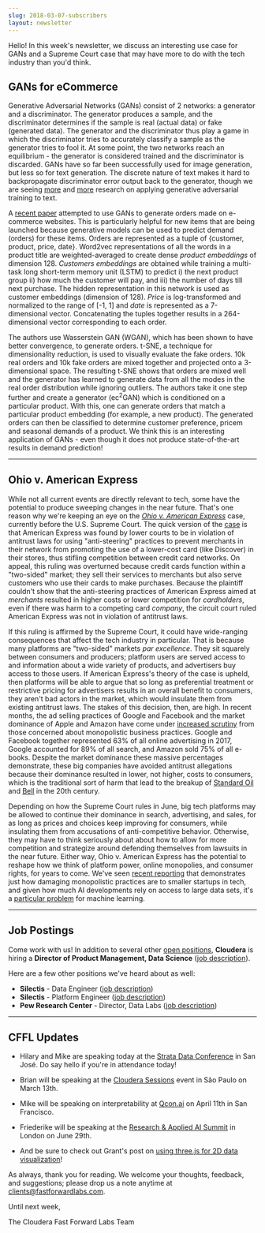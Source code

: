 ```yaml
---
slug: 2018-03-07-subscribers
layout: newsletter
---
```


Hello! In this week's newsletter, we discuss an interesting use case for GANs and a Supreme Court case that may have more to do with the tech industry than you'd think.

## GANs for eCommerce

Generative Adversarial Networks (GANs) consist of 2 networks: a generator and a discriminator. The generator produces a sample, and the discriminator determines if the sample is real (actual data) or fake (generated data). The generator and the discriminator thus play a game in which the discriminator tries to accurately classify a sample as the generator tries to fool it. At some point, the two networks reach an equilibrium - the generator is considered trained and the discriminator is discarded. GANs have so far been successfully used for image generation, but less so for text generation. The discrete nature of text makes it hard to backpropagate discriminator error output back to the generator, though we are seeing [more](https://arxiv.org/pdf/1701.06547.pdf) and [more](https://arxiv.org/pdf/1703.04887.pdf) research on applying generative adversarial training to text.                                                                         
                              
A [recent paper](https://arxiv.org/abs/1801.03244) attempted to use GANs to generate orders made on e-commerce websites. This is particularly helpful for new items that are being launched because generative models can be used to predict demand (orders) for these items. Orders are represented as a tuple of {customer, product, price, date}. Word2vec representations of all the words in a product title are weighted-averaged to create dense *product embeddings* of dimension 128. *Customers embeddings* are obtained while training a multi-task long short-term memory unit (LSTM) to predict i) the next product group ii) how much the customer will pay, and iii) the number of days till next purchase. The hidden representation in this network is used as customer embeddings (dimension of 128). *Price* is log-transformed and normalized to the range of [-1, 1] and *date* is represented as a 7-dimensional vector. Concatenating the tuples together results in a 264-dimensional vector corresponding to each order.                                      
                                                                                                      
The authors use Wasserstein GAN (WGAN), which has been shown to have better convergence, to generate orders. t-SNE, a technique for dimensionality reduction, is used to visually evaluate the fake orders. 10k real orders and 10k fake orders are mixed together and projected onto a 3-dimensional space. The resulting t-SNE shows that orders are mixed well and the generator has learned to generate data from all the modes in the real order distribution while ignoring outliers. The authors take it one step further and create a generator (ec<sup>2</sup>GAN) which is conditioned on a particular product. With this, one can generate orders that match a particular product embedding (for example, a new product). The generated orders can then be classified to determine customer preference, pricem and seasonal demands of a product. We think this is an interesting application of GANs - even though it does not produce state-of-the-art results in demand prediction!

---
## Ohio v. American Express

While not all current events are directly relevant to tech, some have the potential to produce sweeping changes in the near future. That's one reason why we're keeping an eye on the [*Ohio v. American Express*](https://www.oyez.org/cases/2017/16-1454) case, currently before the U.S. Supreme Court. The quick version of the [case](https://www.nytimes.com/2018/03/02/opinion/the-supreme-court-case-that-could-give-tech-giants-more-power.html) is that American Express was found by lower courts to be in violation of antitrust laws for using "anti-steering" practices to prevent merchants in their network from promoting the use of a lower-cost card (like Discover) in their stores, thus stifling competition between credit card networks. On appeal, this ruling was overturned because credit cards function within a "two-sided" market; they sell their services to merchants but also serve customers who use their cards to make purchases. Because the plaintiff couldn't show that the anti-steering practices of American Express aimed at _merchants_ resulted in higher costs or lower competition for _cardholders_, even if there was harm to a competing card _company_, the circuit court ruled American Express was not in violation of antitrust laws.

If this ruling is affirmed by the Supreme Court, it could have wide-ranging consequences that affect the tech industry in particular. That is because many platforms are "two-sided" markets _par excellence_. They sit squarely between consumers and producers; platform users are served access to and information about a wide variety of products, and advertisers buy access to those users. If American Express's theory of the case is upheld, then platforms will be able to argue that so long as preferential treatment or restrictive pricing for advertisers results in an overall benefit to consumers, they aren't bad actors in the market, which would insulate them from existing antitrust laws. The stakes of this decision, then, are high. In recent months, the ad selling practices of Google and Facebook and the market dominance of Apple and Amazon have come under [increased scrutiny](https://www.wsj.com/articles/the-antitrust-case-against-facebook-google-amazon-and-apple-1516121561) from those concerned about monopolistic business practices. Google and Facebook together represented 63% of all online advertising in 2017, Google accounted for 89% of all search, and Amazon sold 75% of all e-books. Despite the market dominance these massive percentages demonstrate, these big companies have avoided antitrust allegations because their dominance resulted in lower, not higher, costs to consumers, which is the traditional sort of harm that lead to the breakup of [Standard Oil](http://www.economist.com/node/347251) and [Bell](http://www.nytimes.com/1984/01/01/us/bell-system-breakup-opens-era-of-great-expectations-and-great-concern.html?pagewanted=all) in the 20th century.

Depending on how the Supreme Court rules in June, big tech platforms may be allowed to continue their dominance in search, advertising, and sales, for as long as prices and choices keep improving for consumers, while insulating them from accusations of anti-competitive behavior. Otherwise, they may have to think seriously about about how to allow for more competition and strategize around defending themselves from lawsuits in the near future. Either way, Ohio v. American Express has the potential to reshape how we think of platform power, online monopolies, and consumer rights, for years to come. We've seen [recent reporting](https://www.nytimes.com/2018/02/20/magazine/the-case-against-google.html) that demonstrates just how damaging monopolistic practices are to smaller startups in tech, and given how much AI developments rely on access to large data sets, it's a [particular problem](https://www.wired.com/story/google-artificial-intelligence-monopoly/) for machine learning.

---
## Job Postings

Come work with us!  In addition to several other [open positions](https://www.cloudera.com/careers/careers-listing.html), **Cloudera** is hiring a **Director of Product Management, Data Science** ([job description](https://cloudera.wd5.myworkdayjobs.com/External_Career/job/USA--California--Palo-Alto/Director-Product-Management--Data-Science_180286)).

Here are a few other positions we've heard about as well:
* **Silectis** - Data Engineer ([job description](https://www.silect.is/careers-data-engineer))
* **Silectis** - Platform Engineer ([job description](https://www.silect.is/careers-platform-engineer))
* **Pew Research Center** - Director, Data Labs ([job description](https://jobs-prc.icims.com/jobs/5386/director%2C-data-labs/job?mobile=false&width=641&height=500&bga=true&needsRedirect=false&jan1offset=-300&jun1offset=-240))

---

## CFFL Updates

* Hilary and Mike are speaking today at the [Strata Data Conference](https://conferences.oreilly.com/strata/strata-ca/) in San José.  Do say hello if you're in attendance today!

* Brian will be speaking at the [Cloudera Sessions](https://www.cloudera.com/more/events/sessions/sao-paulo.html) event in São Paulo on March 13th.

* Mike will be speaking on interpretability at [Qcon.ai](https://qcon.ai/) on April 11th in San Francisco.

* Friederike will be speaking at the [Research & Applied AI Summit](https://raais.co/) in London on June 29th.

* And be sure to check out Grant's post on [using three.js for 2D data visualization](https://beta.observablehq.com/@grantcuster/using-three-js-for-2d-data-visualization)!

As always, thank you for reading. We welcome your thoughts, feedback, and suggestions; please drop us a note anytime at clients@fastforwardlabs.com.

Until next week,

The Cloudera Fast Forward Labs Team